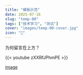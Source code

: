 ```yaml
---
title: "模板示范"
date: 2025-07-16
slug: "temp-00"
tags: ["技术学习", "测试"]
cover: "images/temp-00-cover.jpg"
icon: "📁"
---
```

为何留言在上方？



{{< youtube zXXRfJPhmPE >}}


[image](https://prod-files-secure.s3.us-west-2.amazonaws.com/112d0858-5090-4d34-a606-b75eb8d65fd2/b110fffe-d8dc-4f51-990e-749f6cc413f6/M2U00785.mpg?X-Amz-Algorithm=AWS4-HMAC-SHA256&X-Amz-Content-Sha256=UNSIGNED-PAYLOAD&X-Amz-Credential=ASIAZI2LB466W3DTGZAT%2F20250724%2Fus-west-2%2Fs3%2Faws4_request&X-Amz-Date=20250724T074040Z&X-Amz-Expires=3600&X-Amz-Security-Token=IQoJb3JpZ2luX2VjEP%2F%2F%2F%2F%2F%2F%2F%2F%2F%2F%2FwEaCXVzLXdlc3QtMiJGMEQCIHHON5MaP9UHoJYEhLAs7yHAWWJ7YbKGfgAd3aWEnXvXAiAhqRvHCLf%2BAAs97gLAeXuobgZ%2Bb5HqMNTfvkc37ts%2BWSr%2FAwgoEAAaDDYzNzQyMzE4MzgwNSIMx5sor9qagMZqlJ%2FqKtwDPb0NfhH%2BbdoGCb74XBJqdALOs7Fu%2FLbb1SID6zEOTm6tW2nIQ%2BITlMnz15hc%2F2ArBsPWJ6hwbj%2FxZCVw4xZygwLT%2F8F%2BhU9ASqs8zsSkz6N%2FCthqQR9NA%2FYZzqoSdh3NNfB2jvjma7a3BAqqxMmgxvYZj2wGzRJ1%2BugwiZ4iZQpTKK2aDwTfo87lb8zE%2FpT6mFMvQWpBg8mWy2wPJLQ50l3aO6lB3N8oyEoJLynwLNUWRBIyU7XbSLriCbIVTwpBWGLzKPrnHaclY1NmMaTTTuVDZaSWbUXsFdMTIJJCp2FybxMHR2aGOQW24Q3ipQCIwiqk5PPeRgmzCSKAKb4JwBtC7Fa24NBuNS%2B0RTqP1om6%2FhVGtmbhwuaqZBJmNleCXSrVX%2BbPf4rvd9IR4AbWfJr4hSEUpjx13f2lluZehb5l6y5n5HUkQEjtFxdOrn9lxN2QlrYcT0ewx3WWvJa5tyhCosAk%2FUH9pxTT4VVlb%2F0DOs%2FuJ%2B3PP3mgtNc3GUKXrGAhMLYvS6HHb1yFS0xepCWKvUMVD20LKe6%2Bi1RxEvoGgoWkHGxY7%2BYSgvfYKynu7%2BvQAmPtmcX8AcIdN9HSoxhlNSrRoFseJadixe2b72hPFMtlp5R4P64%2Fjhcw46uHxAY6pgFKGNyzpynNkPftYwkUe9p0blZemLy7amJNkAA5ZdHxXMnmzZlM1mCVrIjWMCZPB%2FXn%2BNpCqTLGnNirmS7Suy2W9ooWRmxlmCI5IBb6dBgbzt0cM7ceCKBdh3TirWRkb3UPJqzpjD%2B8DILnq2v6uIHTVHdS%2B4b77wJ6mTNJfrImGkJKICsCx65CjPCiDyHJb6JNo8g8p7obh3bEadxIpi6XETthFnl5&X-Amz-Signature=627e344cfde08b0be7842de9bbbd82fde9d8ea05aaf93f5b5c7adf5521eee4a7&X-Amz-SignedHeaders=host&x-amz-checksum-mode=ENABLED&x-id=GetObject)

